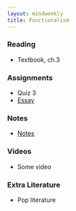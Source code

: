 ```yaml
---
layout: mindweekly
title: Functionalism
---
```


### Reading
+ Textbook, ch.3

### Assignments
+ Quiz 3
+ [Essay](Essay)

### Notes
+ [Notes](notes)

### Videos
+ Some video

### Extra Literature
+ Pop literature
